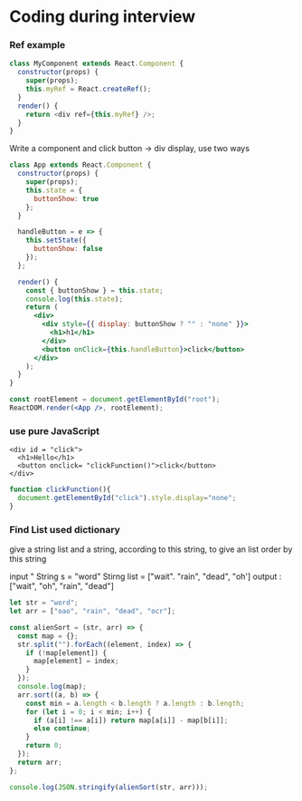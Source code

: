 # Coding during interview

### Ref example

```javascript
class MyComponent extends React.Component {
  constructor(props) {
    super(props);
    this.myRef = React.createRef();
  }
  render() {
    return <div ref={this.myRef} />;
  }
}
```

​Write a component and click button -&gt; div display, use two ways

```jsx
class App extends React.Component {
  constructor(props) {
    super(props);
    this.state = {
      buttonShow: true
    };
  }

  handleButton = e => {
    this.setState({
      buttonShow: false
    });
  };

  render() {
    const { buttonShow } = this.state;
    console.log(this.state);
    return (
      <div>
        <div style={{ display: buttonShow ? "" : "none" }}>
          <h1>h1</h1>
        </div>
        <button onClick={this.handleButton}>click</button>
      </div>
    );
  }
}

const rootElement = document.getElementById("root");
ReactDOM.render(<App />, rootElement);

```

### use pure JavaScript

```markup
<div id = "click">
  <h1>Hello</h1>
  <button onclick= "clickFunction()">click</button>
</div>
```

```javascript
function clickFunction(){
  document.getElementById("click").style.display="none"; 
}
```

### Find List used dictionary

give a string list and a string, according to this string, to give an list order by this string

input " String  s = "word" Stirng list = \["wait". "rain", "dead", "oh'\] output : \["wait", "oh", "rain", "dead"\]

```javascript
let str = "word";
let arr = ["oao", "rain", "dead", "ocr"];

const alienSort = (str, arr) => {
  const map = {};
  str.split("").forEach((element, index) => {
    if (!map[element]) {
      map[element] = index;
    }
  });
  console.log(map);
  arr.sort((a, b) => {
    const min = a.length < b.length ? a.length : b.length;
    for (let i = 0; i < min; i++) {
      if (a[i] !== a[i]) return map[a[i]] - map[b[i]];
      else continue;
    }
    return 0;
  });
  return arr;
};

console.log(JSON.stringify(alienSort(str, arr)));
```

